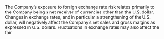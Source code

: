 The Company’s exposure to foreign exchange rate risk relates primarily to the Company being a net receiver of currencies other
than  the  U.S.  dollar.  Changes  in  exchange  rates,  and  in  particular  a  strengthening  of  the  U.S.  dollar,  will  negatively  affect  the
Company’s  net  sales  and  gross  margins  as  expressed  in  U.S.  dollars.  Fluctuations  in  exchange  rates  may  also  affect  the  fair